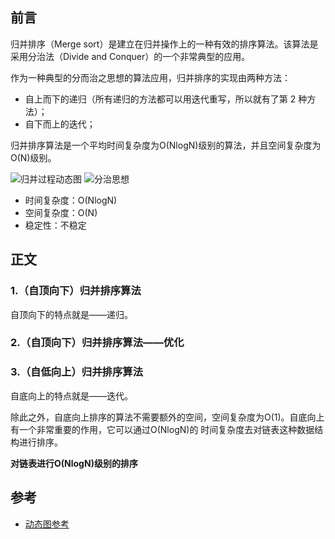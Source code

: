 ## 前言

归并排序（Merge sort）是建立在归并操作上的一种有效的排序算法。该算法是采用分治法（Divide and Conquer）的一个非常典型的应用。

作为一种典型的分而治之思想的算法应用，归并排序的实现由两种方法：

- 自上而下的递归（所有递归的方法都可以用迭代重写，所以就有了第 2 种方法）；
- 自下而上的迭代；


归并排序算法是一个平均时间复杂度为O(NlogN)级别的算法，并且空间复杂度为O(N)级别。

![归并过程动态图](https://github.com/coderbruis/AlgorithmsInJava/blob/master/notes/pictures/mergeSort.gif)
![分治思想](https://github.com/coderbruis/AlgorithmsInJava/blob/master/notes/pictures/1557906108-5066-20161218163120151-452283750.png)

- 时间复杂度：O(NlogN)
- 空间复杂度：O(N)
- 稳定性：不稳定

## 正文

### 1.（自顶向下）归并排序算法

自顶向下的特点就是——递归。

### 2.（自顶向下）归并排序算法——优化

### 3.（自低向上）归并排序算法

自底向上的特点就是——迭代。

除此之外，自底向上排序的算法不需要额外的空间，空间复杂度为O(1)。自底向上有一个非常重要的作用，它可以通过O(NlogN)的
时间复杂度去对链表这种数据结构进行排序。

**对链表进行O(NlogN)级别的排序**



## 参考

- [动态图参考](https://www.runoob.com/w3cnote/bubble-sort.html)
